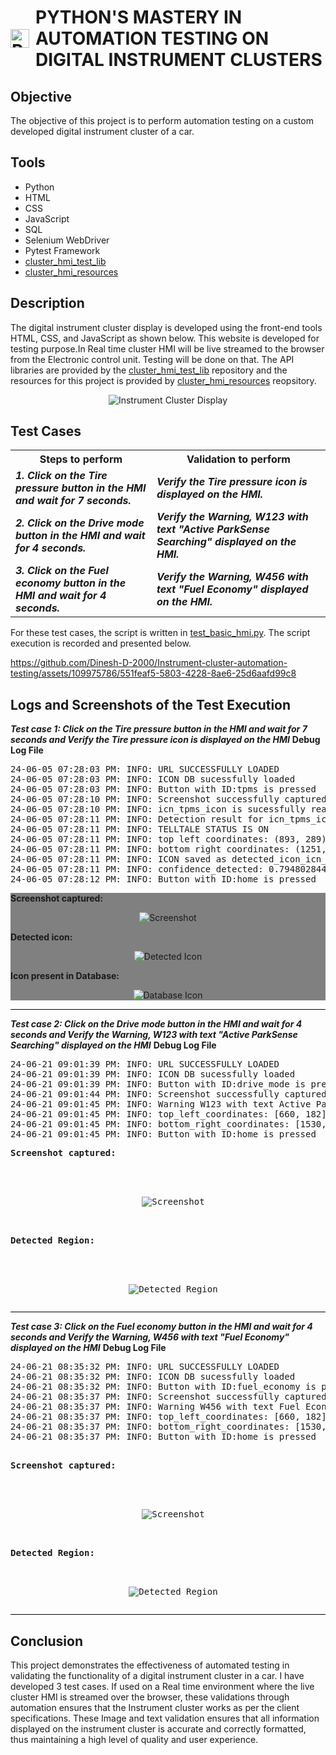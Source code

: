 <h1 style="display: flex; align-items: center;">
  <img src="https://github.com/Dinesh-D-2000/cluster_hmi_tests/assets/109975786/75670ab4-9b35-4e21-8ce7-6333f3991cf6" alt="Python-logo-notext svg" style="width: 30px; height: 30px; margin-right: 10px;">
  PYTHON'S MASTERY IN AUTOMATION TESTING ON DIGITAL INSTRUMENT CLUSTERS
</h1>

## Objective

The objective of this project is to perform automation testing on a custom developed digital instrument cluster of a car.

## Tools

- Python
- HTML
- CSS
- JavaScript
- SQL
- Selenium WebDriver
- Pytest Framework
- [cluster_hmi_test_lib](https://github.com/Dinesh-D-2000/cluster_hmi_test_lib)
- [cluster_hmi_resources](https://github.com/Dinesh-D-2000/cluster_hmi_resources)

## Description

The digital instrument cluster display is developed using the front-end tools HTML, CSS, and JavaScript as shown below. This website is developed for testing purpose.In Real time cluster HMI will be live streamed to the browser from the Electronic control unit. Testing will be done on that. The API libraries are provided by the [cluster_hmi_test_lib](https://github.com/Dinesh-D-2000/cluster_hmi_test_lib) repository and the resources for this project is provided by [cluster_hmi_resources](https://github.com/Dinesh-D-2000/cluster_hmi_resources) reopsitory.

<p align="center">
  <img src="https://github.com/Dinesh-D-2000/Instrument-cluster-automation-testing/assets/109975786/dc42240c-5320-431b-b646-76678dc88259" alt="Instrument Cluster Display">
</p>



## Test Cases
<table>
  <tr>
    <th>Steps to perform</th>
    <th>Validation to perform</th>
  </tr>
  <tr>
<td><b><i>1. Click on the Tire pressure button in the HMI and wait for 7 seconds.</i></b></td>
<td> <b><i> Verify the Tire pressure icon is displayed on the HMI.</i></b></td>
  </tr>
    <tr>
<td><b><i>2. Click on the Drive mode button in the HMI and wait for 4 seconds.</i></b></td>
<td> <b><i> Verify the Warning, W123 with text "Active ParkSense Searching" displayed on the HMI.</i></b></td>
  </tr>
  <tr>
<td><b><i>3. Click on the Fuel economy button in the HMI and wait for 4 seconds.</i></b></td>
<td> <b><i>  Verify the Warning, W456 with text "Fuel Economy" displayed on the HMI.</i></b></td>
  </tr>
</table>



For these test cases, the script is written in [test_basic_hmi.py](https://github.com/Dinesh-D-2000/cluster_hmi_tests/blob/main/hmi_tests/tests/test_basic_hmi.py). The script execution is recorded and presented below.


https://github.com/Dinesh-D-2000/Instrument-cluster-automation-testing/assets/109975786/551feaf5-5803-4228-8ae6-25d6aafd99c8



## Logs and Screenshots of the Test Execution
<b><i>Test case 1: Click on the Tire pressure button in the HMI and wait for 7 seconds and Verify the Tire pressure icon is displayed on the HMI</i></b>
<b>Debug Log File</b>

<pre>
24-06-05 07:28:03 PM: INFO: URL SUCCESSFULLY LOADED
24-06-05 07:28:03 PM: INFO: ICON DB sucessfully loaded
24-06-05 07:28:03 PM: INFO: Button with ID:tpms is pressed
24-06-05 07:28:10 PM: INFO: Screenshot successfully captured and saved in path:D:\Automation_testing\Logs\logs_2939447506\screenshot.png
24-06-05 07:28:10 PM: INFO: icn_tpms_icon is sucessfully read from the database
24-06-05 07:28:11 PM: INFO: Detection result for icn_tpms_icon
24-06-05 07:28:11 PM: INFO: TELLTALE STATUS IS ON
24-06-05 07:28:11 PM: INFO: top left coordinates: (893, 289)
24-06-05 07:28:11 PM: INFO: bottom right coordinates: (1251, 623)
24-06-05 07:28:11 PM: INFO: ICON saved as detected_icon_icn_tpms_icon.png
24-06-05 07:28:11 PM: INFO: confidence_detected: 0.7948028445243835
24-06-05 07:28:12 PM: INFO: Button with ID:home is pressed</pre>

<div style="background-color: grey;">
<b>Screenshot captured:</b>

<p align="center">
  <img src="https://github.com/Dinesh-D-2000/Instrument-cluster-automation-testing/assets/109975786/dc4187f7-cd67-4c43-a6d8-e89d3e7c13a8" alt="Screenshot">
</p>

<b>Detected icon:</b>

<p align="center">
  <img src="https://github.com/Dinesh-D-2000/Instrument-cluster-automation-testing/assets/109975786/9c7401a0-2ed5-4778-8143-0df7e9a2d51e" alt="Detected Icon">
</p>

<b>Icon present in Database:</b>

<p align="center">
  <img src="https://github.com/Dinesh-D-2000/Instrument-cluster-automation-testing/assets/109975786/488b582c-1c4e-4b9c-96a6-a43248756ed9" alt="Database Icon">
</p> </div>
<div style="border-top: 1px solid black; margin-top: 10px;"></div>

<b><i>Test case 2: Click on the Drive mode button in the HMI and wait for 4 seconds and Verify the Warning, W123 with text "Active ParkSense Searching" displayed on the HMI</i></b>
<b>Debug Log File</b>


<pre>
24-06-21 09:01:39 PM: INFO: URL SUCCESSFULLY LOADED
24-06-21 09:01:39 PM: INFO: ICON DB sucessfully loaded
24-06-21 09:01:39 PM: INFO: Button with ID:drive_mode is pressed
24-06-21 09:01:44 PM: INFO: Screenshot successfully captured and saved in path:D:\MY_OFFICIAL_PROJECTS\CLUSTER_HMI_TESTING\\cluster_hmi_tests\hmi_tests\Logs\logs_1003445403\screenshot.png
24-06-21 09:01:45 PM: INFO: Warning W123 with text Active ParkSense Searching is ON
24-06-21 09:01:45 PM: INFO: top_left_coordinates: [660, 182]
24-06-21 09:01:45 PM: INFO: bottom_right_coordinates: [1530, 285]
24-06-21 09:01:45 PM: INFO: Button with ID:home is pressed</pre>

<pre>
<b>Screenshot captured:</b>


<p align="center">
  <img src="https://github.com/Dinesh-D-2000/cluster_hmi_tests/assets/109975786/a38ee3bb-4c4b-47b4-aeb3-7e02051e7e74" alt="Screenshot">
</p>

<b>Detected Region:</b>


<p align="center">
  <img src="https://github.com/Dinesh-D-2000/cluster_hmi_tests/assets/109975786/aacde164-8490-4780-9dc1-d25a6799c106" alt="Detected Region">
</p></pre>
<div style="border-top: 1px solid black; margin-top: 10px;"></div>

<b><i>Test case 3: Click on the Fuel economy button in the HMI and wait for 4 seconds and Verify the Warning, W456 with text "Fuel Economy" displayed on the HMI</i></b>
<b>Debug Log File</b>

<pre>
24-06-21 08:35:32 PM: INFO: URL SUCCESSFULLY LOADED
24-06-21 08:35:32 PM: INFO: ICON DB sucessfully loaded
24-06-21 08:35:32 PM: INFO: Button with ID:fuel_economy is pressed
24-06-21 08:35:37 PM: INFO: Screenshot successfully captured and saved in path:D:\MY_OFFICIAL_PROJECTS\CLUSTER_HMI_TESTING\\cluster_hmi_tests\hmi_tests\Logs\logs_0038082456\screenshot.png
24-06-21 08:35:37 PM: INFO: Warning W456 with text Fuel Economy is ON
24-06-21 08:35:37 PM: INFO: top_left_coordinates: [660, 182]
24-06-21 08:35:37 PM: INFO: bottom_right_coordinates: [1530, 285]
24-06-21 08:35:37 PM: INFO: Button with ID:home is pressed</pre>
<pre>

<b>Screenshot captured:</b>


<p align="center">
  <img src="https://github.com/Dinesh-D-2000/cluster_hmi_tests/assets/109975786/026559b6-c8f4-4f73-bc93-bacf359e054d" alt="Screenshot">
</p>

<b>Detected Region:</b>

<p align="center">
  <img src="https://github.com/Dinesh-D-2000/cluster_hmi_tests/assets/109975786/13039f3b-bb0f-4da2-a01c-21e30d64b80d" alt="Detected Region">
</p></pre>
<div style="border-top: 1px solid black; margin-top: 10px;"></div>


## Conclusion
This project demonstrates the effectiveness of automated testing in validating the functionality of a digital instrument cluster in a car. I have developed 3 test cases. If used on a Real time environment where the live cluster HMI is streamed over the browser, these validations through automation ensures that the Instrument cluster works as per the client specifications. These Image and text validation ensures that all information displayed on the instrument cluster is accurate and correctly formatted, thus maintaining a high level of quality and user experience.
